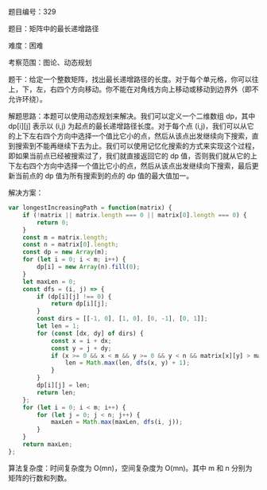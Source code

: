题目编号：329

题目：矩阵中的最长递增路径

难度：困难

考察范围：图论、动态规划

题干：给定一个整数矩阵，找出最长递增路径的长度。对于每个单元格，你可以往上，下，左，右四个方向移动。你不能在对角线方向上移动或移动到边界外（即不允许环绕）。

解题思路：本题可以使用动态规划来解决。我们可以定义一个二维数组 dp，其中 dp[i][j] 表示以 (i,j) 为起点的最长递增路径长度。对于每个点 (i,j)，我们可以从它的上下左右四个方向中选择一个值比它小的点，然后从该点出发继续向下搜索，直到搜索到不能再继续下去为止。我们可以使用记忆化搜索的方式来实现这个过程，即如果当前点已经被搜索过了，我们就直接返回它的 dp 值，否则我们就从它的上下左右四个方向中选择一个值比它小的点，然后从该点出发继续向下搜索，最后更新当前点的 dp 值为所有搜索到的点的 dp 值的最大值加一。

解决方案：

```javascript
var longestIncreasingPath = function(matrix) {
    if (!matrix || matrix.length === 0 || matrix[0].length === 0) {
        return 0;
    }
    const m = matrix.length;
    const n = matrix[0].length;
    const dp = new Array(m);
    for (let i = 0; i < m; i++) {
        dp[i] = new Array(n).fill(0);
    }
    let maxLen = 0;
    const dfs = (i, j) => {
        if (dp[i][j] !== 0) {
            return dp[i][j];
        }
        const dirs = [[-1, 0], [1, 0], [0, -1], [0, 1]];
        let len = 1;
        for (const [dx, dy] of dirs) {
            const x = i + dx;
            const y = j + dy;
            if (x >= 0 && x < m && y >= 0 && y < n && matrix[x][y] > matrix[i][j]) {
                len = Math.max(len, dfs(x, y) + 1);
            }
        }
        dp[i][j] = len;
        return len;
    };
    for (let i = 0; i < m; i++) {
        for (let j = 0; j < n; j++) {
            maxLen = Math.max(maxLen, dfs(i, j));
        }
    }
    return maxLen;
};
```

算法复杂度：时间复杂度为 O(mn)，空间复杂度为 O(mn)。其中 m 和 n 分别为矩阵的行数和列数。
